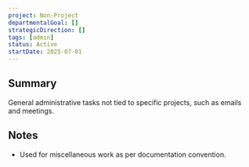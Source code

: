 ```yaml
---
project: Non-Project
departmentalGoal: []
strategicDirection: []
tags: [admin]
status: Active
startDate: 2025-07-01
---
```


## Summary

General administrative tasks not tied to specific projects, such as emails and meetings.

## Notes

- Used for miscellaneous work as per documentation convention.
